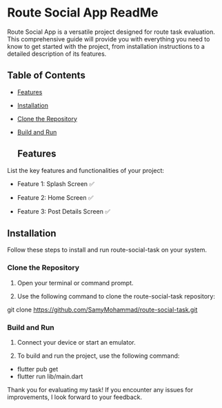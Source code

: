 # Route Social App ReadMe
Route Social App is a versatile project designed for route task evaluation. This comprehensive guide will provide you with everything you need to know to get started with the project, from installation instructions to a detailed description of its features.

## Table of Contents

- [Features](#features)

- [Installation](#installation)

- [Clone the Repository](#clone-the-repository)

- [Build and Run](#build-and-run)

  ## Features

List the key features and functionalities of your project:

- Feature 1: Splash Screen  :white_check_mark:   

- Feature 2: Home Screen :white_check_mark:

- Feature 3: Post Details Screen :white_check_mark:

## Installation

Follow these steps to install and run route-social-task on your system.

### Clone the Repository

1. Open your terminal or command prompt.

2. Use the following command to clone the route-social-task repository:

git clone https://github.com/SamyMohammad/route-social-task.git

### Build and Run

1. Connect your device or start an emulator.

2. To build and run the project, use the following command:
- flutter pub get
- flutter run lib/main.dart


Thank you for evaluating my task!
If you encounter any issues for improvements, I look forward to your feedback.
